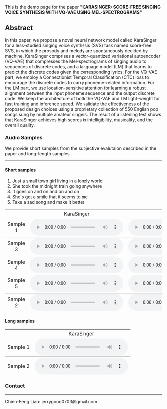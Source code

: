 This is the demo page for the paper **"KARASINGER: SCORE-FREE SINGING VOICE SYNTHESIS WITH VQ-VAE USING MEL-SPECTROGRAMS"**


## Abstract
In this paper, we propose a novel neural network model called KaraSinger for a less-studied singing voice synthesis (SVS) task named score-free SVS, in which the prosody and melody are spontaneously decided by machine. KaraSinger comprises a vector-quantized variational autoencoder (VQ-VAE) that compresses the Mel-spectrograms of singing audio to sequences of discrete codes, and a language model (LM) that learns to predict the discrete codes given the corresponding lyrics. For the VQ-VAE part, we employ a Connectionist Temporal Classification (CTC) loss to encourage the discrete codes to carry phoneme-related information. For the LM part, we use location-sensitive attention for learning a robust alignment between the input phoneme sequence and the output discrete code. We keep the architecture of both the VQ-VAE and LM light-weight for fast training and inference speed. We validate the effectiveness of the proposed design choices using a proprietary collection of 550 English pop songs sung by multiple amateur singers. The result of a listening test shows that KaraSinger achieves high scores in intelligibility, musicality, and the overall quality.

### Audio Samples

We provide short samples from the subjective evalutaion described in the paper and long-length samples.
<hr>


#### Short samples
1. Just a small town girl living in a lonely world
2. She took the midnight train going anywhere
3. It goes on and on and on and on
4. She's got a smile that it seems to me
5. Take a sad song and make it better

<table style='text-align: center;'>
  <tbody>
    <tr>
      <td></td>
      <td>KaraSinger</td>
      <td>3-level</td>
      <td>noCTC</td>
    </tr>
    <tr>
      <td>Sample 1</td>
      <td><audio controls=""><source src="./assets/audios/proposed/0.wav" type="audio/mpeg" /></audio></td>
      <td><audio controls=""><source src="./assets/audios/3level/0.wav" type="audio/mpeg" /></audio></td>
      <td><audio controls=""><source src="./assets/audios/noctc/0.wav" type="audio/mpeg" /></audio></td>
    </tr>
  </tbody>
  <tfoot>
    <tr>
      <td>Sample 2</td>
      <td><audio controls=""><source src="./assets/audios/proposed/1.wav" type="audio/mpeg" /></audio></td>
      <td><audio controls=""><source src="./assets/audios/3level/1.wav" type="audio/mpeg" /></audio></td>
      <td><audio controls=""><source src="./assets/audios/noctc/1.wav" type="audio/mpeg" /></audio></td>
    </tr>
  </tfoot>
    <tr>
      <td>Sample 3</td>
      <td><audio controls=""><source src="./assets/audios/proposed/2.wav" type="audio/mpeg" /></audio></td>
      <td><audio controls=""><source src="./assets/audios/3level/2.wav" type="audio/mpeg" /></audio></td>
      <td><audio controls=""><source src="./assets/audios/noctc/2.wav" type="audio/mpeg" /></audio></td>
    </tr>
  </tfoot>
    <tr>
      <td>Sample 4</td>
      <td><audio controls=""><source src="./assets/audios/proposed/3.wav" type="audio/mpeg" /></audio></td>
      <td><audio controls=""><source src="./assets/audios/3level/3.wav" type="audio/mpeg" /></audio></td>
      <td><audio controls=""><source src="./assets/audios/noctc/3.wav" type="audio/mpeg" /></audio></td>
    </tr>
  </tfoot>
    <tr>
      <td>Sample 5</td>
      <td><audio controls=""><source src="./assets/audios/proposed/4.wav" type="audio/mpeg" /></audio></td>
      <td><audio controls=""><source src="./assets/audios/3level/4.wav" type="audio/mpeg" /></audio></td>
      <td><audio controls=""><source src="./assets/audios/noctc/4.wav" type="audio/mpeg" /></audio></td>
    </tr>
  </tfoot>
</table>

#### Long samples

<table style='text-align: center;'>
  <tbody>
    <tr>
      <td></td>
      <td>KaraSinger</td>
    </tr>
    <tr>
      <td>Sample 1</td>
      <td><audio controls=""><source src="./assets/audios/long/temp0.wav" type="audio/mpeg" /></audio></td>
    </tr>
  </tbody>
  <tfoot>
    <tr>
      <td>Sample 2</td>
      <td><audio controls=""><source src="./assets/audios/long/temp1.wav" type="audio/mpeg" /></audio></td>
    </tr>
  </tfoot>
</table>




### Contact 

<hr>
Chien-Feng Liao: jerrygood0703@gmail.com

